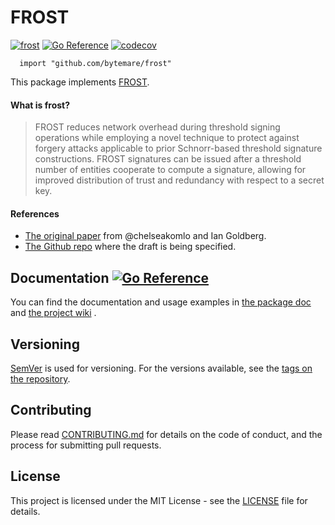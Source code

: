 # FROST
[![frost](https://github.com/bytemare/frost/actions/workflows/ci.yml/badge.svg)](https://github.com/bytemare/frost/actions/workflows/ci.yml)
[![Go Reference](https://pkg.go.dev/badge/github.com/bytemare/frost.svg)](https://pkg.go.dev/github.com/bytemare/frost)
[![codecov](https://codecov.io/gh/bytemare/frost/branch/main/graph/badge.svg?token=5bQfB0OctA)](https://codecov.io/gh/bytemare/frost)

```
  import "github.com/bytemare/frost"
```

This package implements [FROST](https://datatracker.ietf.org/doc/draft-irtf-cfrg-frost).

#### What is frost?

> FROST reduces network overhead during threshold signing operations while employing a novel technique to protect
> against forgery attacks applicable to prior Schnorr-based threshold signature constructions. FROST signatures can be
> issued after a threshold number of entities cooperate to compute a signature, allowing for improved distribution of
> trust and redundancy with respect to a secret key.

#### References
- [The original paper](https://eprint.iacr.org/2020/852.pdf) from @chelseakomlo and Ian Goldberg.
- [The Github repo](https://github.com/cfrg/draft-irtf-cfrg-frost) where the draft is being specified.

## Documentation [![Go Reference](https://pkg.go.dev/badge/github.com/bytemare/frost.svg)](https://pkg.go.dev/github.com/bytemare/frost)

You can find the documentation and usage examples in [the package doc](https://pkg.go.dev/github.com/bytemare/frost) and [the project wiki](https://github.com/bytemare/frost/wiki) .

## Versioning

[SemVer](http://semver.org) is used for versioning. For the versions available, see the [tags on the repository](https://github.com/bytemare/frost/tags).

## Contributing

Please read [CONTRIBUTING.md](.github/CONTRIBUTING.md) for details on the code of conduct, and the process for submitting pull requests.

## License

This project is licensed under the MIT License - see the [LICENSE](LICENSE) file for details.
